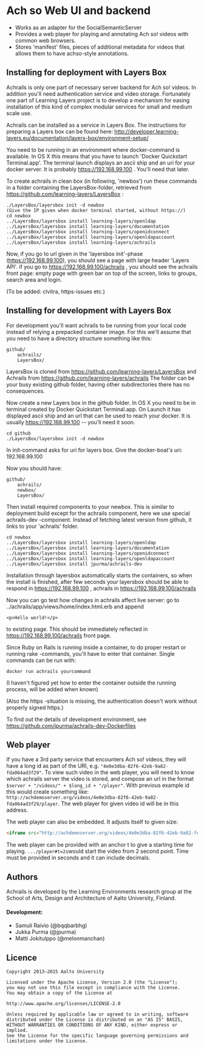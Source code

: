 
# Ach so Web UI and backend

- Works as an adapter for the SocialSemanticServer
- Provides a web player for playing and annotating Ach so! videos with common web browsers.
- Stores 'manifest' files, pieces of additional metadata for videos that allows them to have achso-style annotations.  

Installing for deployment with Layers Box
-----------------------------------------

Achrails is only one part of necessary server backend for Ach so! videos. In addition you'll need authentication service and video storage. Fortunately one part of Learning Layers project is to develop a mechanism for easing installation of this kind of complex modular services for small and medium scale use.  

Achrails can be installed as a service in Layers Box. The instructions for preparing a Layers box can be found here: http://developer.learning-layers.eu/documentation/layers-box/environment-setup/  

You need to be running in an environment where docker-command is available. In OS X this means that you have to launch 'Docker Quickstart Terminal.app'. The terminal launch displays an ascii ship and an uri for your docker server. It is probably https://192.168.99.100 . You'll need that later.  

To create achrails in clean box (in following, 'newbox') run these commands in a folder containing the LayersBox-folder, retrieved from https://github.com/learning-layers/LayersBox :
```
./LayersBox/layersbox init -d newbox
(Give the IP given when docker terminal started, without https://)
cd newbox
../LayersBox/layersbox install learning-layers/openldap
../LayersBox/layersbox install learning-layers/documentation
../LayersBox/layersbox install learning-layers/openidconnect
../LayersBox/layersbox install learning-layers/openldapaccount
../LayersBox/layersbox install learning-layers/achrails
```

Now, if you go to url given in the 'layersbox init'-phase (https://192.168.99.100), you should see a page with large header 'Layers API'. if you go to https://192.168.99.100/achrails , you should see the achrails front page: empty page with green bar on top of the screen,  links to groups, search area and login. 

(To be added: clvitra, https-issues etc.) 

Installing for development with Layers Box
------------------------------------------

For development you'll want achrails to be running from your local code instead of relying a prepacked container image. For this we'll assume that you need to have a directory structure something like this:
``` 
github/
    achrails/
    LayersBox/
```
LayersBox is cloned from https://github.com/learning-layers/LayersBox and Achrails from https://github.com/learning-layers/achrails
The folder can be your busy existing github folder, having other subdirectories there has no consequences.

Now create a new Layers box in the github folder.
In OS X you need to be in terminal created by Docker Quickstart Terminal.app. On Launch it has displayed ascii ship and an url that can be used to reach  your docker. It is usually https://192.168.99.100 -- you'll need it soon.

```
cd github
./LayersBox/layersbox init -d newbox
```
In init-command asks for uri for layers box. Give the docker-boat's uri: 192.168.99.100

Now you should have:
``` 
github/
    achrails/
    newbox/
    LayersBox/
```

Then install required components to your newbox. This is similar to deployment build except for the achrails component, here we use special achrails-dev -component. Instead of fetching latest version from github, it links to your 'achrails' folder.

```
cd newbox
../LayersBox/layersbox install learning-layers/openldap
../LayersBox/layersbox install learning-layers/documentation
../LayersBox/layersbox install learning-layers/openidconnect
../LayersBox/layersbox install learning-layers/openldapaccount
../LayersBox/layersbox install jpurma/achrails-dev
```

Installation through layersbox automatically starts the containers, so when the install is finished, after few seconds your layersbox should be able to  respond in https://192.168.99.100 , achrails in https://192.168.99.100/achrails

Now you can go test how changes in achrails affect live server: go to 
../achrails/app/views/home/index.html.erb and append
```
<p>Hello world!</p>
```
to existing page. This should be immediately reflected in https://192.168.99.100/achrails front page.

Since Ruby on Rails is running inside a container, to do proper restart or running rake -commands, you'll have to enter that container. Single commands can be run with:
```
docker run achrails yourcommand
```

(I haven't figured yet how to enter the container outside the running process, will be added when known)

(Also the https -situation is missing, the authentication doesn't work without properly signed https.)

To find out the details of development environment, see https://github.com/jpurma/achrails-dev-Dockerfiles  

Web player
----------

If you have a 3rd party service that encounters Ach so! videos, they will have a long id as part of the URI, e.g. `"4e0e3dba-82f6-42eb-9a82-fda064ad3f29"`. To view such video in the web player, you will need to know which achrails server the video is stored, and compose an url in the format `$server + "/videos/" + $long_id + "/player"`. With previous example id this would create something like: `http://achdemoserver.org/videos/4e0e3dba-82f6-42eb-9a82-fda064ad3f29/player`. The web player for given video id will be in this address.  

The web player can also be embedded. It adjusts itself to given size:
```html
<iframe src="http://achdemoserver.org/videos/4e0e3dba-82f6-42eb-9a82-fda064ad3f29/player" width="500" height="300" allowfullscreen=""/>
```

The web player can be provided with an anchor t to give a starting time for playing. `.../player#t=2s`would start the video from 2 second point. Time must be provided in seconds and it can include decimals.  

Authors
-------

Achrails is developed by the Learning Environments research group at the School
of Arts, Design and Architecture of Aalto University, Finland.

#### Development:

- Samuli Raivio (@bqqbarbhg)
- Jukka Purma (@jpurma)
- Matti Jokitulppo (@melonmanchan)

Licence
-------

```
Copyright 2013–2015 Aalto University

Licensed under the Apache License, Version 2.0 (the "License");
you may not use this file except in compliance with the License.
You may obtain a copy of the License at

http://www.apache.org/licenses/LICENSE-2.0

Unless required by applicable law or agreed to in writing, software
distributed under the License is distributed on an "AS IS" BASIS,
WITHOUT WARRANTIES OR CONDITIONS OF ANY KIND, either express or implied.
See the License for the specific language governing permissions and
limitations under the License.
```
